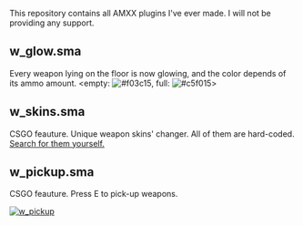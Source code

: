 This repository contains all AMXX plugins I've ever made. I will not be providing any support.

## w_glow.sma
Every weapon lying on the floor is now glowing, and the color depends of its ammo amount.
<empty: ![#f03c15](+), full: ![#c5f015](https://placehold.it/15/c5f015/000000?text=+)>


## w_skins.sma
CSGO feauture. Unique weapon skins' changer. All of them are hard-coded. [Search for them yourself.](https://gamebanana.com)

## w_pickup.sma
CSGO feauture. Press E to pick-up weapons.

[![w_pickup](https://img.youtube.com/vi/IGuPbkiaeZM/0.jpg)](https://www.youtube.com/watch?v=IGuPbkiaeZM "w_pickup")
